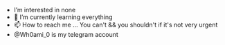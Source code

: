 - I’m interested in none
- 🌱 I’m currently learning everything
- 📫 How to reach me ... You can't && you shouldn't if it's not very urgent
- @Wh0ami_0 is my telegram account
<!---
0-Whoami/0-Whoami is a ✨ special ✨ repository because its `README.md` (this file) appears on your GitHub profile.
You can click the Preview link to take a look at your changes.
--->

